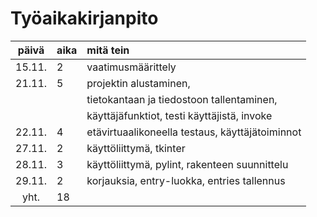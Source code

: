 # Työaikakirjanpito

| päivä | aika | mitä tein  |
| :----:|:-----| :-----|
|15.11.|2|vaatimusmäärittely|
|21.11.|5|projektin alustaminen,|
| | | tietokantaan ja tiedostoon tallentaminen,|
| | | käyttäjäfunktiot, testi käyttäjistä, invoke|
|22.11.|4|etävirtuaalikoneella testaus, käyttäjätoiminnot|
|27.11.|2|käyttöliittymä, tkinter|
|28.11.|3|käyttöliittymä, pylint, rakenteen suunnittelu|
|29.11.|2|korjauksia, entry-luokka, entries tallennus|
|yht.|18| |
